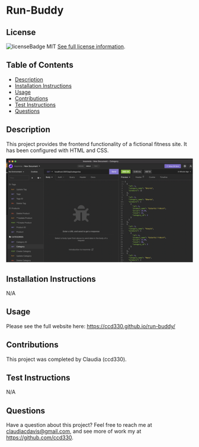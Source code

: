 # Run-Buddy
## License
  ![licenseBadge](https://img.shields.io/badge/License-MIT-blue.svg)
  MIT
  [See full license information](https://opensource.org/licenses/MIT).
  

  ## Table of Contents
  * [Description](#description)
  * [Installation Instructions](#installation-instructions)
  * [Usage](#usage)
  * [Contributions](#contributions)
  * [Test Instructions](#test-instructions)
  * [Questions](#questions)

  ## Description
  This project provides the frontend functionality of a fictional fitness site. It has been configured with HTML and CSS.
  
  <img src="https://github.com/ccd330/ecommerce-backend/blob/main/Develop/demo.png" />

  ## Installation Instructions
  N/A

  ## Usage
  Please see the full website here: https://ccd330.github.io/run-buddy/

  ## Contributions
  This project was completed by Claudia (ccd330).

  ## Test Instructions
  N/A

  ## Questions
  Have a question about this project? Feel free to reach me at claudiacdavis@gmail.com, and see more of work my at https://github.com/ccd330.
